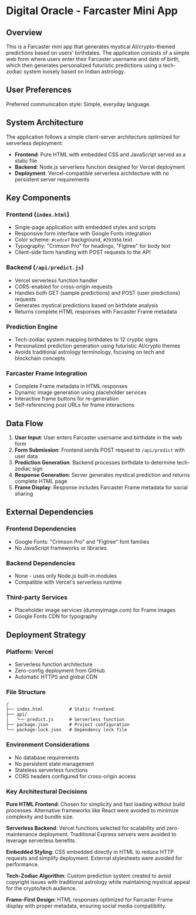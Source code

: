 # Digital Oracle - Farcaster Mini App

## Overview

This is a Farcaster mini app that generates mystical AI/crypto-themed predictions based on users' birthdates. The application consists of a simple web form where users enter their Farcaster username and date of birth, which then generates personalized futuristic predictions using a tech-zodiac system loosely based on Indian astrology.

## User Preferences

Preferred communication style: Simple, everyday language.

## System Architecture

The application follows a simple client-server architecture optimized for serverless deployment:

- **Frontend**: Pure HTML with embedded CSS and JavaScript served as a static file
- **Backend**: Node.js serverless function designed for Vercel deployment
- **Deployment**: Vercel-compatible serverless architecture with no persistent server requirements

## Key Components

### Frontend (`index.html`)
- Single-page application with embedded styles and scripts
- Responsive form interface with Google Fonts integration
- Color scheme: `#cedce7` background, `#293958` text
- Typography: "Crimson Pro" for headings, "Figtree" for body text
- Client-side form handling with POST requests to the API

### Backend (`/api/predict.js`)
- Vercel serverless function handler
- CORS-enabled for cross-origin requests
- Handles both GET (sample predictions) and POST (user predictions) requests
- Generates mystical predictions based on birthdate analysis
- Returns complete HTML responses with Farcaster Frame metadata

### Prediction Engine
- Tech-zodiac system mapping birthdates to 12 cryptic signs
- Personalized prediction generation using futuristic AI/crypto themes
- Avoids traditional astrology terminology, focusing on tech and blockchain concepts

### Farcaster Frame Integration
- Complete Frame metadata in HTML responses
- Dynamic image generation using placeholder services
- Interactive frame buttons for re-generation
- Self-referencing post URLs for frame interactions

## Data Flow

1. **User Input**: User enters Farcaster username and birthdate in the web form
2. **Form Submission**: Frontend sends POST request to `/api/predict` with user data
3. **Prediction Generation**: Backend processes birthdate to determine tech-zodiac sign
4. **Response Generation**: Server generates mystical prediction and returns complete HTML page
5. **Frame Display**: Response includes Farcaster Frame metadata for social sharing

## External Dependencies

### Frontend Dependencies
- Google Fonts: "Crimson Pro" and "Figtree" font families
- No JavaScript frameworks or libraries

### Backend Dependencies
- None - uses only Node.js built-in modules
- Compatible with Vercel's serverless runtime

### Third-party Services
- Placeholder image services (dummyimage.com) for Frame images
- Google Fonts CDN for typography

## Deployment Strategy

### Platform: Vercel
- Serverless function architecture
- Zero-config deployment from GitHub
- Automatic HTTPS and global CDN

### File Structure
```
/
├── index.html          # Static frontend
├── api/
│   └── predict.js      # Serverless function
├── package.json        # Project configuration
└── package-lock.json   # Dependency lock file
```

### Environment Considerations
- No database requirements
- No persistent state management
- Stateless serverless functions
- CORS headers configured for cross-origin access

### Key Architectural Decisions

**Pure HTML Frontend**: Chosen for simplicity and fast loading without build processes. Alternative frameworks like React were avoided to minimize complexity and bundle size.

**Serverless Backend**: Vercel functions selected for scalability and zero-maintenance deployment. Traditional Express servers were avoided to leverage serverless benefits.

**Embedded Styling**: CSS embedded directly in HTML to reduce HTTP requests and simplify deployment. External stylesheets were avoided for performance.

**Tech-Zodiac Algorithm**: Custom prediction system created to avoid copyright issues with traditional astrology while maintaining mystical appeal for the crypto/tech audience.

**Frame-First Design**: HTML responses optimized for Farcaster Frame display with proper metadata, ensuring social media compatibility.